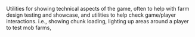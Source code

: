 Utilities for showing technical aspects of the game, often to help with farm design testing and showcase, and utilities to help check game/player interactions.
i.e., showing chunk loading, lighting up areas around a player to test mob farms, 
